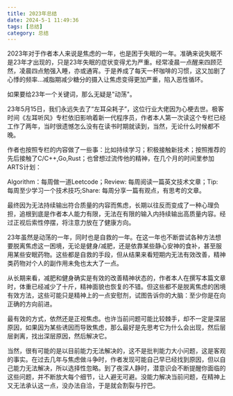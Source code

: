 ```yaml
---
title: 2023年总结
date: 2024-5-1 11:49:36
tags: [总结]
category: 总结
---
```


2023年对于作者本人来说是焦虑的一年，也是困于失眠的一年。准确来说失眠不是23年才出现的，只是23年失眠的症状变得尤为严重。经常凌晨一点醒来四顾茫然，凌晨四点勉强入睡，亦或通宵。于是养成了每天一杯咖啡的习惯，这又加剧了心悸的频率…减脂期减少糖分的摄入让焦虑变得更加严重，陷入恶性循环。

如果要给23年一个关键词，那么无疑是"动荡"。

23年5月15日，我们永远失去了“左耳朵耗子”，这位行业大佬因为心梗去世。极客时间《左耳听风》专栏依旧影响着新一代程序员，作者本人第一次读这个专栏已经工作了两年，当时很遗憾怎么没有在读书时期就读到，当然，无论什么时候都不晚。

作者也按照专栏的内容做了一些事：比如持续学习；积极接触新技术；按照推荐的先后接触了C/C++,Go,Rust；也曾想过流传他的精神，在几个月的时间里参加ARTS计划：

Algorithm：每周做一道Leetcode；Review: 每周阅读一篇英文技术文章；Tip: 每周至少学习一个技术技巧;Share: 每周分享一篇有观点，有思考的文章。

最终因为无法持续输出符合质量的内容而焦虑，长期以往反而变成了一种心理负担，追根到底是作者本人能力有限，无法在有限的输入内持续输出高质量内容。经过正视后索性停摆，将注意力放在了健康方向。

23年虽然是动荡的一年，同时也是自救的一年。在这一年也不断尝试各种方法想要脱离焦虑这一困境，无论是健身/减肥，还是依靠某些静心安神的食补，甚至服用某些安眠药物。这些都是自救的手段，但从结果来看短期内无法有效改善，精神类药物对个人的副作用未免也太大了一点。

从长期来看，减肥和健身确实是有效的改善精神状态的，作者本人在撰写本篇文章时，体重已经减少了十斤，精神面貌也恢复的不错。但这些都不是脱离焦虑的困境有效方法，这些可能只是精神上的一点安慰剂，试图告诉你的大脑：至少你是在向正确的方向前进。

最有效的方式，依然还是正视焦虑。也许当前问题可能比较棘手，却不一定是深层原因，如果因为某些诱因而导致焦虑，那么最好是先思考它为什么会出现，然后层层剥离，找出深层原因，然后解决它。

当然，很有可能的是以目前能力无法解决的，这不是批判能力大小问题，这是客观的事实。在过去几年与焦虑做斗争时，作者发现可能自己早已经找到原因，但以自己能力无法解决，所以选择性忽略。到了夜深人静时，潜意识会不断提醒你面临的这些问题，并不断放大每个细节，让人避无可避。没能力解决当前问题，在精神上又无法承认这一点，没办法自洽，于是就会割裂与拧巴。











